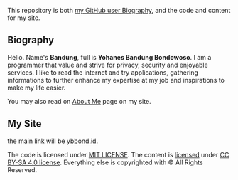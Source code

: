 This repository is both [my GitHub user Biography](https://github.com/ybbond), and the code and content for my site.

## Biography

Hello. Name's **Bandung**, full is **Yohanes Bandung Bondowoso**.
I am a programmer that value and strive for privacy, security and enjoyable services.
I like to read the internet and try applications, gathering informations to further enhance my expertise at my job and inspirations to make my life easier.

You may also read on [About Me](https://ybbond.id/about) page on my site.

## My Site

the main link will be [ybbond.id](https://ybbond.id).

The code is licensed under [MIT LICENSE](LICENSE.md).
The content is [licensed](CC-LICENSE.md) under [CC BY-SA 4.0 license](https://creativecommons.org/licenses/by-sa/4.0/).
Everything else is copyrighted with © All Rights Reserved.
